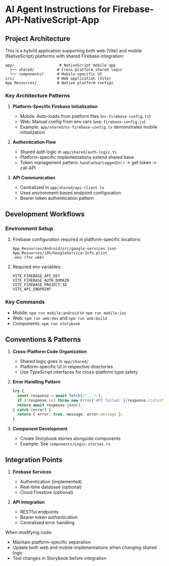 # AI Agent Instructions for Firebase-API-NativeScript-App

## Project Architecture

This is a hybrid application supporting both web (Vite) and mobile (NativeScript) platforms with shared Firebase integration:

```
app/                    # NativeScript mobile app
  ├── shared/          # Cross-platform shared logic
  └── components/      # Mobile-specific UI
src/                   # Web application (Vite)
App_Resources/         # Native platform configs
```

### Key Architecture Patterns

1. **Platform-Specific Firebase Initialization**
   - Mobile: Auto-loads from platform files (`ns-firebase-config.ts`)
   - Web: Manual config from env vars (`web-firebase-config.js`)
   - Example: `app/shared/ns-firebase-config.ts` demonstrates mobile initialization

2. **Authentication Flow**
   - Shared auth logic in `app/shared/auth-logic.ts`
   - Platform-specific implementations extend shared base
   - Token management pattern: `handleUserLoggedIn()` -> get token -> call API

3. **API Communication**
   - Centralized in `app/shared/api-client.ts`
   - Uses environment-based endpoint configuration
   - Bearer token authentication pattern

## Development Workflows

### Environment Setup
1. Firebase configuration required in platform-specific locations:
   ```
   App_Resources/Android/src/google-services.json
   App_Resources/iOS/GoogleService-Info.plist
   .env (for web)
   ```

2. Required env variables:
   ```
   VITE_FIREBASE_API_KEY
   VITE_FIREBASE_AUTH_DOMAIN
   VITE_FIREBASE_PROJECT_ID
   VITE_API_ENDPOINT
   ```

### Key Commands
- Mobile: `npm run mobile:android` or `npm run mobile:ios`
- Web: `npm run web:dev` and `npm run web:build`
- Components: `npm run storybook`

## Conventions & Patterns

1. **Cross-Platform Code Organization**
   - Shared logic goes in `app/shared/`
   - Platform-specific UI in respective directories
   - Use TypeScript interfaces for cross-platform type safety

2. **Error Handling Pattern**
   ```typescript
   try {
     const response = await fetch(/*...*/);
     if (!response.ok) throw new Error(`API failed: ${response.statusText}`);
     return await response.json();
   } catch (error) {
     return { error: true, message: error.message };
   }
   ```

3. **Component Development**
   - Create Storybook stories alongside components
   - Example: See `components/Login.stories.ts`

## Integration Points

1. **Firebase Services**
   - Authentication (implemented)
   - Real-time database (optional)
   - Cloud Firestore (optional)

2. **API Integration**
   - RESTful endpoints
   - Bearer token authentication
   - Centralized error handling

When modifying code:
- Maintain platform-specific separation
- Update both web and mobile implementations when changing shared logic
- Test changes in Storybook before integration